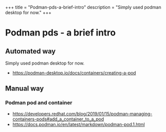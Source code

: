 +++
title = "Podman-pds-a-brief-intro"
description = "Simply used podman desktop for now."
+++

# Podman pds - a brief intro

## Automated way

Simply used podman desktop for now.

- <https://podman-desktop.io/docs/containers/creating-a-pod>

## Manual way

### Podman pod and container

- <https://developers.redhat.com/blog/2019/01/15/podman-managing-containers-pods#add_a_container_to_a_pod>
- <https://docs.podman.io/en/latest/markdown/podman-pod.1.html>

